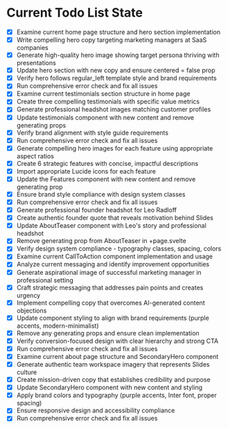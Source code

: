 <!-- DO NOT EDIT - Managed by todo_list tool -->
<!-- Updated: 2025-09-24T12:03:57.951Z -->

# Current Todo List State

- [x] Examine current home page structure and hero section implementation
- [x] Write compelling hero copy targeting marketing managers at SaaS companies
- [x] Generate high-quality hero image showing target persona thriving with presentations
- [x] Update hero section with new copy and ensure centered = false prop
- [x] Verify hero follows regular_left template style and brand requirements
- [x] Run comprehensive error check and fix all issues
- [x] Examine current testimonials section structure in home page
- [x] Create three compelling testimonials with specific value metrics
- [x] Generate professional headshot images matching customer profiles
- [x] Update testimonials component with new content and remove generating props
- [x] Verify brand alignment with style guide requirements
- [x] Run comprehensive error check and fix all issues
- [x] Generate compelling hero images for each feature using appropriate aspect ratios
- [x] Create 6 strategic features with concise, impactful descriptions
- [x] Import appropriate Lucide icons for each feature
- [x] Update the Features component with new content and remove generating prop
- [x] Ensure brand style compliance with design system classes
- [x] Run comprehensive error check and fix all issues
- [x] Generate professional founder headshot for Leo Radloff
- [x] Create authentic founder quote that reveals motivation behind Slides
- [x] Update AboutTeaser component with Leo's story and professional headshot
- [x] Remove generating prop from AboutTeaser in +page.svelte
- [x] Verify design system compliance - typography classes, spacing, colors
- [x] Examine current CallToAction component implementation and usage
- [x] Analyze current messaging and identify improvement opportunities
- [x] Generate aspirational image of successful marketing manager in professional setting
- [x] Craft strategic messaging that addresses pain points and creates urgency
- [x] Implement compelling copy that overcomes AI-generated content objections
- [x] Update component styling to align with brand requirements (purple accents, modern-minimalist)
- [x] Remove any generating props and ensure clean implementation
- [x] Verify conversion-focused design with clear hierarchy and strong CTA
- [x] Run comprehensive error check and fix all issues
- [x] Examine current about page structure and SecondaryHero component
- [x] Generate authentic team workspace imagery that represents Slides culture
- [x] Create mission-driven copy that establishes credibility and purpose
- [x] Update SecondaryHero component with new content and styling
- [x] Apply brand colors and typography (purple accents, Inter font, proper spacing)
- [x] Ensure responsive design and accessibility compliance
- [x] Run comprehensive error check and fix all issues
